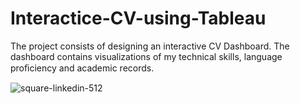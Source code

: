 # Interactice-CV-using-Tableau
The project consists of designing an interactive CV Dashboard. The dashboard contains visualizations of my technical skills, language proﬁciency and academic records.

![square-linkedin-512](https://user-images.githubusercontent.com/32011622/60383592-66ab9600-9a90-11e9-9850-b5d0e18fc8a1.png)
